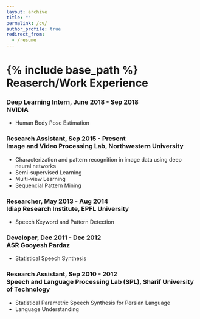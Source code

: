 ```yaml
---
layout: archive
title: ""
permalink: /cv/
author_profile: true
redirect_from:
  - /resume
---
```


{% include base_path %}
Reaserch/Work Experience
======
### Deep Learning Intern, June 2018 - Sep 2018 <br/> NVIDIA
* Human Body Pose Estimation

### Research Assistant, Sep 2015 - Present <br/> Image and Video Processing Lab, Northwestern University
* Characterization and pattern recognition in image data using deep neural networks
* Semi-supervised Learning
* Multi-view Learning
* Sequencial Pattern Mining


### Researcher, May 2013 - Aug 2014 <br/> Idiap Research Institute, EPFL University
* Speech Keyword and Pattern Detection

### Developer, Dec 2011 - Dec 2012 <br/> ASR Gooyesh Pardaz
* Statistical Speech Synthesis


### Research Assistant, Sep 2010 - 2012 <br/> Speech and Language Processing Lab (SPL), Sharif University of Technology 
* Statistical Parametric Speech Synthesis for Persian Language
* Language Understanding
